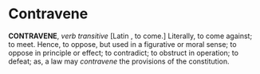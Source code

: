 # Contravene

**CONTRAVENE**, _verb transitive_ \[Latin , to come.\] Literally, to come against; to meet. Hence, to oppose, but used in a figurative or moral sense; to oppose in principle or effect; to contradict; to obstruct in operation; to defeat; as, a law may _contravene_ the provisions of the constitution.